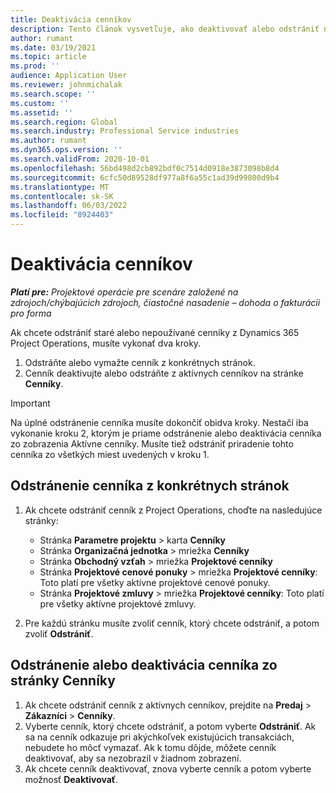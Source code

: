```yaml
---
title: Deaktivácia cenníkov
description: Tento článok vysvetľuje, ako deaktivovať alebo odstrániť nepoužívané alebo staré cenníky.
author: rumant
ms.date: 03/19/2021
ms.topic: article
ms.prod: ''
audience: Application User
ms.reviewer: johnmichalak
ms.search.scope: ''
ms.custom: ''
ms.assetid: ''
ms.search.region: Global
ms.search.industry: Professional Service industries
ms.author: rumant
ms.dyn365.ops.version: ''
ms.search.validFrom: 2020-10-01
ms.openlocfilehash: 56bd498d2cb892bdf0c7514d0918e3873098b8d4
ms.sourcegitcommit: 6cfc50d89528df977a8f6a55c1ad39d99800d9b4
ms.translationtype: MT
ms.contentlocale: sk-SK
ms.lasthandoff: 06/03/2022
ms.locfileid: "8924403"
---
```

# <a name="deactivate-price-lists"></a>Deaktivácia cenníkov 

_**Platí pre:** Projektové operácie pre scenáre založené na zdrojoch/chýbajúcich zdrojoch, čiastočné nasadenie – dohoda o fakturácii pro forma_

Ak chcete odstrániť staré alebo nepoužívané cenníky z Dynamics 365 Project Operations, musíte vykonať dva kroky. 

1. Odstráňte alebo vymažte cenník z konkrétnych stránok.
2. Cenník deaktivujte alebo odstráňte z aktívnych cenníkov na stránke **Cenníky**.

>[!IMPORTANT]
> Na úplné odstránenie cenníka musíte dokončiť obidva kroky. Nestačí iba vykonanie kroku 2, ktorým je priame odstránenie alebo deaktivácia cenníka zo zobrazenia Aktívne cenníky. Musíte tiež odstrániť priradenie tohto cenníka zo všetkých miest uvedených v kroku 1.

## <a name="delete-the-price-list-from-specific-pages"></a>Odstránenie cenníka z konkrétnych stránok
1. Ak chcete odstrániť cenník z Project Operations, choďte na nasledujúce stránky:  

      - Stránka **Parametre projektu** > karta **Cenníky**
      - Stránka **Organizačná jednotka** > mriežka **Cenníky**
      - Stránka **Obchodný vzťah** > mriežka **Projektové cenníky**
      - Stránka **Projektové cenové ponuky** > mriežka **Projektové cenníky**: Toto platí pre všetky aktívne projektové cenové ponuky.
      - Stránka **Projektové zmluvy** > mriežka **Projektové cenníky**: Toto platí pre všetky aktívne projektové zmluvy.

 2. Pre každú stránku musíte zvoliť cenník, ktorý chcete odstrániť, a potom zvoliť **Odstrániť**. 
 
## <a name="delete-or-deactivate-the-price-list-from-the-price-lists-page"></a>Odstránenie alebo deaktivácia cenníka zo stránky Cenníky
 
1. Ak chcete odstrániť cenník z aktívnych cenníkov, prejdite na **Predaj** > **Zákazníci** > **Cenníky**. 
2. Vyberte cenník, ktorý chcete odstrániť, a potom vyberte **Odstrániť**. Ak sa na cenník odkazuje pri akýchkoľvek existujúcich transakciách, nebudete ho môcť vymazať. Ak k tomu dôjde, môžete cenník deaktivovať, aby sa nezobrazil v žiadnom zobrazení. 
3. Ak chcete cenník deaktivovať, znova vyberte cenník a potom vyberte možnosť **Deaktivovať**.   
